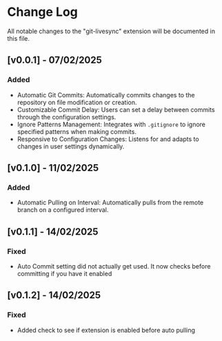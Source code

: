 # Change Log

All notable changes to the "git-livesync" extension will be documented in this file.

## [v0.0.1] - 07/02/2025

### Added

- Automatic Git Commits: Automatically commits changes to the repository on file modification or creation.
- Customizable Commit Delay: Users can set a delay between commits through the configuration settings.
- Ignore Patterns Management: Integrates with `.gitignore` to ignore specified patterns when making commits.
- Responsive to Configuration Changes: Listens for and adapts to changes in user settings dynamically.

## [v0.1.0] - 11/02/2025

### Added

- Automatic Pulling on Interval: Automatically pulls from the remote branch on a configured interval.

## [v0.1.1] - 14/02/2025

### Fixed

- Auto Commit setting did not actually get used. It now checks before committing if you have it enabled

## [v0.1.2] - 14/02/2025

### Fixed

- Added check to see if extension is enabled before auto pulling
